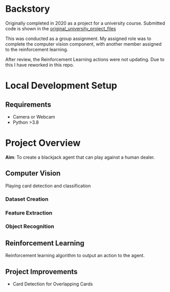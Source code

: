 # Backstory

Originally completed in 2020 as a project for a university course.
 Submitted code is shown in the [original_university_project_files](https://github.com/JamesSpr/AI/Blackjack/original_university_project_files)

This was conducted as a group assignment. My assigned role was to complete the computer vision component,
with another member assigned to the reinforcement learning.

After review, the Reinforcement Learning actions were not updating. Due to this I have reworked in this repo.

# Local Development Setup
## Requirements
- Camera or Webcam
- Python >3.8 


# Project Overview
**Aim**: To create a blackjack agent that can play against a human dealer.

## Computer Vision
Playing card detection and classification

### Dataset Creation

### Feature Extraction

### Object Recognition


## Reinforcement Learning
Reinforcement learning algorithm to output an action to the agent.


## Project Improvements
- Card Detection for Overlapping Cards
